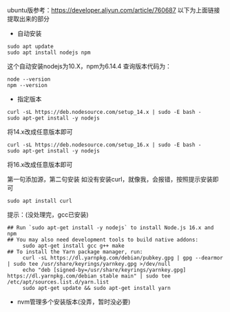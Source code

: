 ubuntu版参考：https://developer.aliyun.com/article/760687
以下为上面链接提取出来的部分
- 自动安装
```shell
sudo apt update
sudo apt install nodejs npm
```
这个自动安装nodejs为10.X，npm为6.14.4
查询版本代码为：
```
node --version
npm --version
```
- 指定版本
```
curl -sL https://deb.nodesource.com/setup_14.x | sudo -E bash -
sudo apt-get install -y nodejs
```
将14.x改成任意版本即可
```shell
curl -sL https://deb.nodesource.com/setup_16.x | sudo -E bash -
sudo apt-get install -y nodejs
```
将16.x改成任意版本即可

第一句添加源，第二句安装
如没有安装curl，就像我，会报错，按照提示安装即可
```
sudo apt install curl
```

提示：(没处理完，gcc已安装)
```
## Run `sudo apt-get install -y nodejs` to install Node.js 16.x and npm
## You may also need development tools to build native addons:
     sudo apt-get install gcc g++ make
## To install the Yarn package manager, run:
     curl -sL https://dl.yarnpkg.com/debian/pubkey.gpg | gpg --dearmor | sudo tee /usr/share/keyrings/yarnkey.gpg >/dev/null
     echo "deb [signed-by=/usr/share/keyrings/yarnkey.gpg] https://dl.yarnpkg.com/debian stable main" | sudo tee /etc/apt/sources.list.d/yarn.list
     sudo apt-get update && sudo apt-get install yarn
```
- nvm管理多个安装版本(没弄，暂时没必要)
